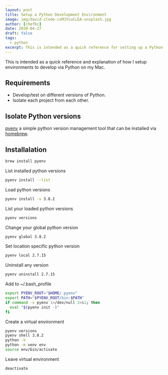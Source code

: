 ```yaml
---
layout: post
title: Setup a Python Development Environment
image: img/david-clode-cxMJYcuCLEA-unsplash.jpg
author: [chefbc]
date: 2020-04-27
draft: false
tags:
  - python
excerpt: This is intended as a quick reference for setting up a Python development environment.
---
```


This is intended as a quick reference and explanation of how I setup environments to develop via Python on my Mac.

## Requirements
  - Develop/test on different versions of Python.
  - Isolate each project from each other.


## Isolate Python versions
[pyenv](https://github.com/pyenv/pyenv) a simple python version management tool that can be installed via [homebrew](https://docs.brew.sh/Homebrew-and-Python).

## Installalation
```bash
brew install pyenv
```

List installed python versions
```bash
pyenv install --list
```

Load python versions
```bash
pyenv install -v 3.8.2
```

List your loaded python versions
```bash
pyenv versions
```

Change your global python version
```bash
pyenv global 3.8.2
```

Set location specific python version
```bash
pyenv local 2.7.15
```

Uninstall any version
```bash
pyenv uninstall 2.7.15
```

Add to ~/.bash_profile
```bash
export PYENV_ROOT="$HOME/.pyenv"
export PATH="$PYENV_ROOT/bin:$PATH"
if command -v pyenv 1>/dev/null 2>&1; then
  eval "$(pyenv init -)"
fi
```

<!-- Create a virtual environment for python2
```bash
pyenv versions
pyenv shell 2.7.17
python -V
pip install virtualenv virtualenv env
source env/bin/activate
``` -->

<!-- #### Create for python3 with [venv] (https://docs.python.org/3/library/venv.html)a virtual environment  -->
Create a virtual environment
```bash
pyenv versions
pyenv shell 3.8.2
python -V
python -m venv env
source env/bin/activate
```

Leave virtual environment
```bash
deactivate
```
